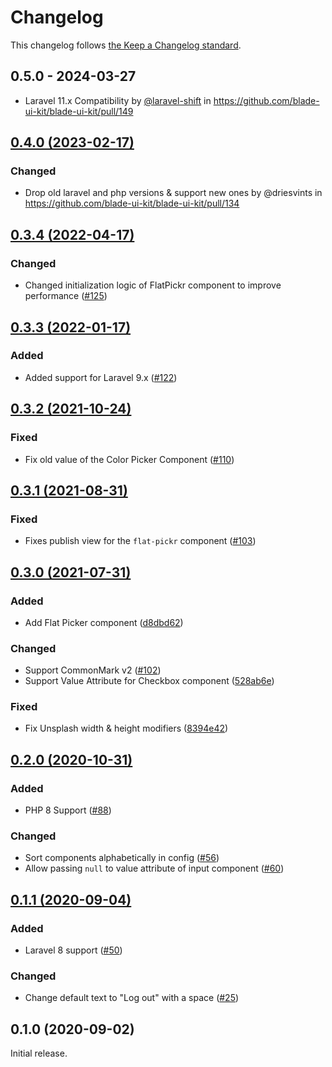 # Changelog

This changelog follows [the Keep a Changelog standard](https://keepachangelog.com).

## 0.5.0 - 2024-03-27

* Laravel 11.x Compatibility by [@laravel-shift](https://github.com/laravel-shift) in https://github.com/blade-ui-kit/blade-ui-kit/pull/149

## [0.4.0 (2023-02-17)](https://github.com/blade-ui-kit/blade-ui-kit/compare/0.3.4...0.4.0)

### Changed

- Drop old laravel and php versions & support new ones by @driesvints in https://github.com/blade-ui-kit/blade-ui-kit/pull/134

## [0.3.4 (2022-04-17)](https://github.com/blade-ui-kit/blade-ui-kit/compare/0.3.3...0.3.4)

### Changed

- Changed initialization logic of FlatPickr component to improve performance ([#125](https://github.com/blade-ui-kit/blade-ui-kit/pull/125))

## [0.3.3 (2022-01-17)](https://github.com/blade-ui-kit/blade-ui-kit/compare/0.3.2...0.3.3)

### Added

- Added support for Laravel 9.x ([#122](https://github.com/blade-ui-kit/blade-ui-kit/pull/122))

## [0.3.2 (2021-10-24)](https://github.com/blade-ui-kit/blade-ui-kit/compare/0.3.1...0.3.2)

### Fixed

- Fix old value of the Color Picker Component ([#110](https://github.com/blade-ui-kit/blade-ui-kit/pull/110))

## [0.3.1 (2021-08-31)](https://github.com/blade-ui-kit/blade-ui-kit/compare/0.3.0...0.3.1)

### Fixed

- Fixes publish view for the `flat-pickr` component ([#103](https://github.com/blade-ui-kit/blade-ui-kit/pull/103))

## [0.3.0 (2021-07-31)](https://github.com/blade-ui-kit/blade-ui-kit/compare/0.2.0...0.3.0)

### Added

- Add Flat Picker component ([d8dbd62](https://github.com/blade-ui-kit/blade-ui-kit/commit/d8dbd625e28b672bdcac2d512dcc4fbf1ff0001d))

### Changed

- Support CommonMark v2 ([#102](https://github.com/blade-ui-kit/blade-ui-kit/pull/102))
- Support Value Attribute for Checkbox component ([528ab6e](https://github.com/blade-ui-kit/blade-ui-kit/commit/528ab6e73d4959bf67055863ca7ba401eb6d38ab))

### Fixed

- Fix Unsplash width & height modifiers ([8394e42](https://github.com/blade-ui-kit/blade-ui-kit/commit/8394e428870fbbbd3dc36fb084ebf0c4246dacf4))

## [0.2.0 (2020-10-31)](https://github.com/blade-ui-kit/blade-ui-kit/compare/0.1.0...0.2.0)

### Added

- PHP 8 Support ([#88](https://github.com/blade-ui-kit/blade-ui-kit/pull/88))

### Changed

- Sort components alphabetically in config ([#56](https://github.com/blade-ui-kit/blade-ui-kit/pull/56))
- Allow passing `null` to value attribute of input component ([#60](https://github.com/blade-ui-kit/blade-ui-kit/pull/60))

## [0.1.1 (2020-09-04)](https://github.com/blade-ui-kit/blade-ui-kit/compare/0.1.0...0.1.1)

### Added

- Laravel 8 support ([#50](https://github.com/blade-ui-kit/blade-ui-kit/pull/50))

### Changed

- Change default text to "Log out" with a space ([#25](https://github.com/blade-ui-kit/blade-ui-kit/pull/25))

## 0.1.0 (2020-09-02)

Initial release.
